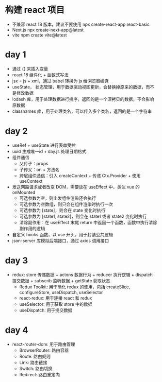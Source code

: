# 构建 react 项目
- 不兼容 react 18 版本，建议不要使用
    npx create-react-app react-basic
- Next.js
    npx create-next-app@latest
- vite
    npm create vite@latest

# day 1
- 通过 {} 来插入变量
- react 18 组件化 + 函数式写法
- jsx = js + xml，通过 babel 转换为 js 给浏览器编译
- useState， 状态管理，用于数据驱动视图更新，会替换掉原来的数据，而不是修改数据
- lodash 库，用于处理数据进行排序，返回的是一个深拷贝的数据，不会影响原数据
- classnames 库，用于处理类名，可以传入多个类名，返回的是一个字符串

# day 2
- useRef + useState 进行表单受控
- uuid 生成唯一id + day.js 处理日期格式
- 组件通信
    - 父传子：props
    - 子传父：on + 方法名
    - 跨层组件通信：引入 createContext + 传递 Ctx.Provider + 使用 useContext
- 发送网路请求或者改变 DOM，需要放在 useEffect 中，类似 vue 的 onMounted
    - 可选参数为空，则出发组件渲染还会执行
    - 可选参数为空数组，则只会在组件渲染时执行一次
    - 可选参数为 [state]，则会在 state 变化时执行
    - 可选参数为 [state1, state2]，则会在 state1 或者 state2 变化时执行
    - 清除副作用：在 useEffect 末尾 return 中返回一个函数，函数中执行清除副作用的逻辑
- 自定义 hooks 函数，以 use 开头，用于封装公共逻辑
- json-server 库模拟后端接口，通过 axios 调用接口

# day 3
- redux: store 传递数据 + actons 数据行为 + reducer 执行逻辑  + dispatch 提交数据 + subscrib 监听数据 + getState 获取状态
    - Redux Toolkit: 用于简化 redux 的使用，包括 createSlice, configureStore, useDispatch, useSelector
    - react-redux: 用于连接 react 和 redux
    - useSelector: 用于获取 store 中的数据
    - useDispatch: 用于提交数据

# day 4
- react-router-dom: 用于路由管理
    - BrowserRouter: 路由容器
    - Route: 路由规则
    - Link: 路由链接
    - Switch: 路由切换
    - Redirect: 路由重定向

